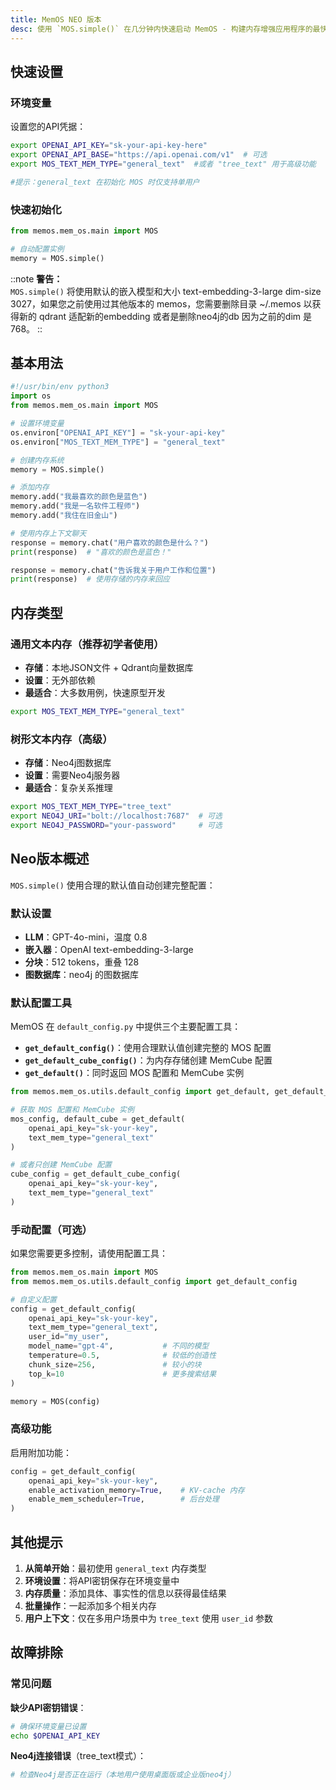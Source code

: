 ```yaml
---
title: MemOS NEO 版本
desc: 使用 `MOS.simple()` 在几分钟内快速启动 MemOS - 构建内存增强应用程序的最快方式。
---
```


## 快速设置

### 环境变量

设置您的API凭据：

```bash
export OPENAI_API_KEY="sk-your-api-key-here"
export OPENAI_API_BASE="https://api.openai.com/v1"  # 可选
export MOS_TEXT_MEM_TYPE="general_text"  #或者 "tree_text" 用于高级功能

#提示：general_text 在初始化 MOS 时仅支持单用户
```

### 快速初始化

```python
from memos.mem_os.main import MOS

# 自动配置实例
memory = MOS.simple()
```

::note
**警告：**<br>`MOS.simple()` 将使用默认的嵌入模型和大小 text-embedding-3-large dim-size 3027，如果您之前使用过其他版本的 memos，您需要删除目录 ~/.memos 以获得新的 qdrant 适配新的embedding 或者是删除neo4j的db 因为之前的dim 是768。
::

## 基本用法

```python
#!/usr/bin/env python3
import os
from memos.mem_os.main import MOS

# 设置环境变量
os.environ["OPENAI_API_KEY"] = "sk-your-api-key"
os.environ["MOS_TEXT_MEM_TYPE"] = "general_text"

# 创建内存系统
memory = MOS.simple()

# 添加内存
memory.add("我最喜欢的颜色是蓝色")
memory.add("我是一名软件工程师")
memory.add("我住在旧金山")

# 使用内存上下文聊天
response = memory.chat("用户喜欢的颜色是什么？")
print(response)  # "喜欢的颜色是蓝色！"

response = memory.chat("告诉我关于用户工作和位置")
print(response)  # 使用存储的内存来回应
```

## 内存类型

### 通用文本内存（推荐初学者使用）
- **存储**：本地JSON文件 + Qdrant向量数据库
- **设置**：无外部依赖
- **最适合**：大多数用例，快速原型开发

```bash
export MOS_TEXT_MEM_TYPE="general_text"
```

### 树形文本内存（高级）
- **存储**：Neo4j图数据库
- **设置**：需要Neo4j服务器
- **最适合**：复杂关系推理

```bash
export MOS_TEXT_MEM_TYPE="tree_text"
export NEO4J_URI="bolt://localhost:7687"  # 可选
export NEO4J_PASSWORD="your-password"     # 可选
```

## Neo版本概述

`MOS.simple()` 使用合理的默认值自动创建完整配置：

### 默认设置
- **LLM**：GPT-4o-mini，温度 0.8
- **嵌入器**：OpenAI text-embedding-3-large
- **分块**：512 tokens，重叠 128
- **图数据库**：neo4j 的图数据库

### 默认配置工具

MemOS 在 `default_config.py` 中提供三个主要配置工具：

- **`get_default_config()`**：使用合理默认值创建完整的 MOS 配置
- **`get_default_cube_config()`**：为内存存储创建 MemCube 配置
- **`get_default()`**：同时返回 MOS 配置和 MemCube 实例

```python
from memos.mem_os.utils.default_config import get_default, get_default_cube_config

# 获取 MOS 配置和 MemCube 实例
mos_config, default_cube = get_default(
    openai_api_key="sk-your-key",
    text_mem_type="general_text"
)

# 或者只创建 MemCube 配置
cube_config = get_default_cube_config(
    openai_api_key="sk-your-key",
    text_mem_type="general_text"
)
```

### 手动配置（可选）

如果您需要更多控制，请使用配置工具：

```python
from memos.mem_os.main import MOS
from memos.mem_os.utils.default_config import get_default_config

# 自定义配置
config = get_default_config(
    openai_api_key="sk-your-key",
    text_mem_type="general_text",
    user_id="my_user",
    model_name="gpt-4",           # 不同的模型
    temperature=0.5,              # 较低的创造性
    chunk_size=256,               # 较小的块
    top_k=10                      # 更多搜索结果
)

memory = MOS(config)
```

### 高级功能

启用附加功能：

```python
config = get_default_config(
    openai_api_key="sk-your-key",
    enable_activation_memory=True,    # KV-cache 内存
    enable_mem_scheduler=True,        # 后台处理
)
```


## 其他提示

1. **从简单开始**：最初使用 `general_text` 内存类型
2. **环境设置**：将API密钥保存在环境变量中
3. **内存质量**：添加具体、事实性的信息以获得最佳结果
4. **批量操作**：一起添加多个相关内存
5. **用户上下文**：仅在多用户场景中为 `tree_text` 使用 `user_id` 参数

## 故障排除

### 常见问题

**缺少API密钥错误**：
```bash
# 确保环境变量已设置
echo $OPENAI_API_KEY
```

**Neo4j连接错误**（tree_text模式）：
```bash
# 检查Neo4j是否正在运行（本地用户使用桌面版或企业版neo4j）
``` 